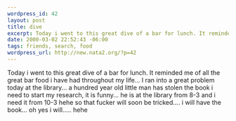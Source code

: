 ```yaml
--- 
wordpress_id: 42
layout: post
title: dive
excerpt: Today i went to this great dive of a bar for lunch. It reminded me of all the great bar food i have had throughout my life... I ran into a great problem today at the library... a hundred year old little man has stolen the book i need to start my research, it is funny... he is at the library from 8-3 and i need it from 10-3 hehe so that fucker will soon be tricked.... i will have the book... oh ye...
date: 2000-03-02 22:52:43 -06:00
tags: friends, search, food
wordpress_url: http://new.nata2.org/?p=42
---
```

Today i went to this great dive of a bar for lunch. It reminded me of all the great bar food i have had throughout my life... I ran into a great problem today at the library... a hundred year old little man has stolen the book i need to start my research, it is funny... he is at the library from 8-3 and i need it from 10-3 hehe so that fucker will soon be tricked.... i will have the book... oh yes i will..... hehe
